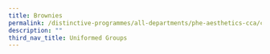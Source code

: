 ```yaml
---
title: Brownies
permalink: /distinctive-programmes/all-departments/phe-aesthetics-cca/cca/uniformed-groups/brownies/
description: ""
third_nav_title: Uniformed Groups
---
```

